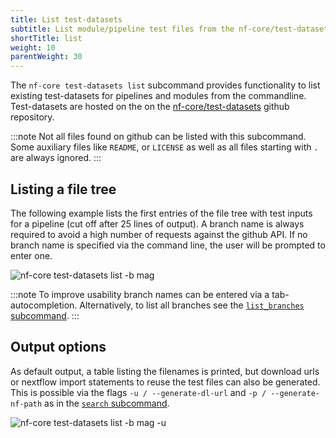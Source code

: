 ```yaml
---
title: List test-datasets
subtitle: List module/pipeline test files from the nf-core/test-datasets
shortTitle: list
weight: 10
parentWeight: 30
---
```


The `nf-core test-datasets list` subcommand provides functionality to list existing test-datasets for pipelines and modules from the commandline.
Test-datasets are hosted on the on the [nf-core/test-datasets](https://github.com/nf-core/test-datasets/) github repository.

:::note
Not all files found on github can be listed with this subcommand.
Some auxiliary files like `README`, or `LICENSE` as well as all files starting with `.` are always ignored.
:::

## Listing a file tree

The following example lists the first entries of the file tree with test inputs for a pipeline (cut off after 25 lines of output).
A branch name is always required to avoid a high number of requests against the github API.
If no branch name is specified via the command line, the user will be prompted to enter one.

<!-- RICH-CODEX
working_dir: tmp/nf-core-nextbigthing
head: 25
-->

![`nf-core test-datasets list -b mag`](/images/tools/nf-core-test-datasets-list-mag.svg)

:::note
To improve usability branch names can be entered via a tab-autocompletion. Alternatively, to list all branches see the [`list_branches` subcommand](/docs/nf-core-tools/test-datasets/list_branches).
:::

## Output options

As default output, a table listing the filenames is printed, but download urls or nextflow import statements to reuse the test files can also be generated.
This is possible via the flags `-u / --generate-dl-url` and `-p / --generate-nf-path` as in the [`search` subcommand](/docs/nf-core-tools/test-datasets/search).

<!-- RICH-CODEX
working_dir: tmp/nf-core-nextbigthing
head: 6
-->

![nf-core test-datasets list -b mag -u](/images/tools/nf-core-test-datasets-list-url-out.svg)
